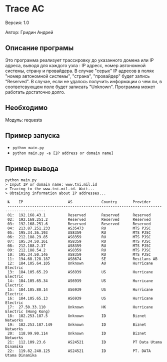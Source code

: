# Trace AC

Версия: 1.0

Автор: Гридин Андрей

## Описание програмы

Это программа реализует трассировку до указанного домена или IP адреса, выводя для каждого узла : IP адресс, номер автономной системы, страну и провайдера. В случае "серых" IP адресов в полях "номер автономной системы", "страна", "провайдер" будет запись "Reserved". В случае, если не удалось получить информации о чем ли, в соответсвующем поле будет записать "Unknown". Программа может работать достаточно долго.

## Необходимо

Модуль: requests

## Пример запуска

- `python main.py`
- `python main.py -a [IP address or domain name]`

## Пример вывода

```
python main.py
> Input IP or domain name: www.tni.mil.id
> Tracing to the www.tni.mil.id. Wait...
> Obtaining information about IP addresses...

 №    IP                    AS             Country       Provider
 ---------------------------------------------------------------------------------------
 01:  192.168.43.1          Reserved       Reserved      Reserved
 02:  192.168.251.2         Reserved       Reserved      Reserved
 03:  192.168.251.6         Reserved       Reserved      Reserved
 04:  213.87.251.233        AS35473        RU            MTS PJSC
 05:  195.34.36.193         AS8359         RU            MTS PJSC
 06:  212.188.29.85         AS8359         RU            MTS PJSC
 07:  195.34.50.161         AS8359         RU            MTS PJSC
 08:  212.188.2.37          AS8359         RU            MTS PJSC
 09:  212.188.54.2          AS8359         RU            MTS PJSC
 10:  195.34.50.146         AS8359         RU            MTS PJSC
 11:  194.68.128.187        AS8674         SE            Resilans AB
 12:  184.105.64.105        Unknown        AU            Hurricane Electric
 13:  184.105.65.29         AS6939         US            Hurricane Electric
 14:  184.105.65.34         AS6939         US            Hurricane Electric
 15:  184.105.80.14         AS6939         US            Hurricane Electric
 16:  184.105.65.13         AS6939         US            Hurricane Electric
 17:  27.50.33.110          Unknown        HK            Hurricane Electric (Hong Kong)
 18:  182.253.187.5         Unknown        ID            Biznet Networks
 19:  182.253.187.149       Unknown        ID            Biznet Networks
 20:  118.99.90.114         Unknown        ID            Biznet Networks
 21:  112.109.23.6          AS24521        ID            PT Data Utama Dinamika
 22:  119.82.240.125        AS24521        ID            PT. DATA Utama Dinamika
```

